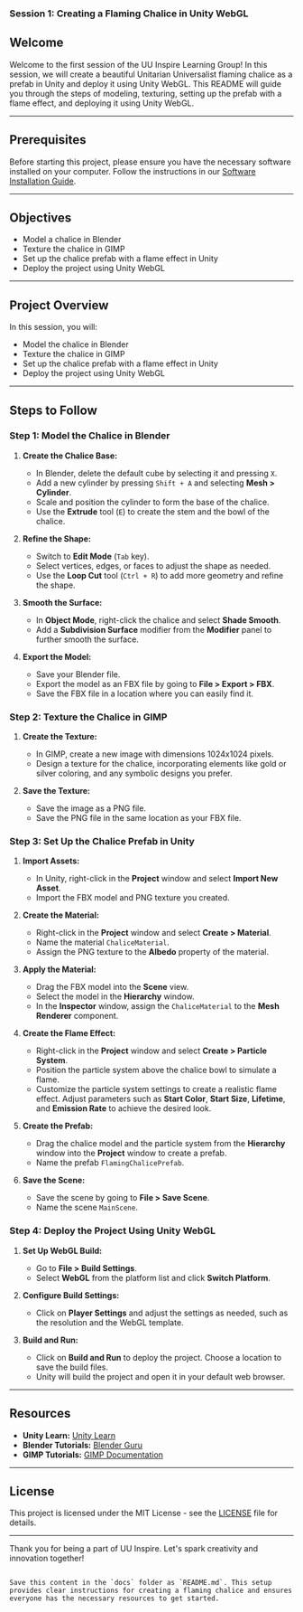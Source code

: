 ### Session 1: Creating a Flaming Chalice in Unity WebGL

## Welcome

Welcome to the first session of the UU Inspire Learning Group! In this session, we will create a beautiful Unitarian Universalist flaming chalice as a prefab in Unity and deploy it using Unity WebGL. This README will guide you through the steps of modeling, texturing, setting up the prefab with a flame effect, and deploying it using Unity WebGL.

---

## Prerequisites

Before starting this project, please ensure you have the necessary software installed on your computer. Follow the instructions in our [Software Installation Guide](PREREQUISITES.md).

---

## Objectives

- Model a chalice in Blender
- Texture the chalice in GIMP
- Set up the chalice prefab with a flame effect in Unity
- Deploy the project using Unity WebGL

---

## Project Overview

In this session, you will:
- Model the chalice in Blender
- Texture the chalice in GIMP
- Set up the chalice prefab with a flame effect in Unity
- Deploy the project using Unity WebGL

---

## Steps to Follow

### Step 1: Model the Chalice in Blender

1. **Create the Chalice Base:**
   - In Blender, delete the default cube by selecting it and pressing `X`.
   - Add a new cylinder by pressing `Shift + A` and selecting **Mesh > Cylinder**.
   - Scale and position the cylinder to form the base of the chalice.
   - Use the **Extrude** tool (`E`) to create the stem and the bowl of the chalice.

2. **Refine the Shape:**
   - Switch to **Edit Mode** (`Tab` key).
   - Select vertices, edges, or faces to adjust the shape as needed.
   - Use the **Loop Cut** tool (`Ctrl + R`) to add more geometry and refine the shape.

3. **Smooth the Surface:**
   - In **Object Mode**, right-click the chalice and select **Shade Smooth**.
   - Add a **Subdivision Surface** modifier from the **Modifier** panel to further smooth the surface.

4. **Export the Model:**
   - Save your Blender file.
   - Export the model as an FBX file by going to **File > Export > FBX**.
   - Save the FBX file in a location where you can easily find it.

### Step 2: Texture the Chalice in GIMP

1. **Create the Texture:**
   - In GIMP, create a new image with dimensions 1024x1024 pixels.
   - Design a texture for the chalice, incorporating elements like gold or silver coloring, and any symbolic designs you prefer.

2. **Save the Texture:**
   - Save the image as a PNG file.
   - Save the PNG file in the same location as your FBX file.

### Step 3: Set Up the Chalice Prefab in Unity

1. **Import Assets:**
   - In Unity, right-click in the **Project** window and select **Import New Asset**.
   - Import the FBX model and PNG texture you created.

2. **Create the Material:**
   - Right-click in the **Project** window and select **Create > Material**.
   - Name the material `ChaliceMaterial`.
   - Assign the PNG texture to the **Albedo** property of the material.

3. **Apply the Material:**
   - Drag the FBX model into the **Scene** view.
   - Select the model in the **Hierarchy** window.
   - In the **Inspector** window, assign the `ChaliceMaterial` to the **Mesh Renderer** component.

4. **Create the Flame Effect:**
   - Right-click in the **Project** window and select **Create > Particle System**.
   - Position the particle system above the chalice bowl to simulate a flame.
   - Customize the particle system settings to create a realistic flame effect. Adjust parameters such as **Start Color**, **Start Size**, **Lifetime**, and **Emission Rate** to achieve the desired look.

5. **Create the Prefab:**
   - Drag the chalice model and the particle system from the **Hierarchy** window into the **Project** window to create a prefab.
   - Name the prefab `FlamingChalicePrefab`.

6. **Save the Scene:**
   - Save the scene by going to **File > Save Scene**.
   - Name the scene `MainScene`.

### Step 4: Deploy the Project Using Unity WebGL

1. **Set Up WebGL Build:**
   - Go to **File > Build Settings**.
   - Select **WebGL** from the platform list and click **Switch Platform**.

2. **Configure Build Settings:**
   - Click on **Player Settings** and adjust the settings as needed, such as the resolution and the WebGL template.

3. **Build and Run:**
   - Click on **Build and Run** to deploy the project. Choose a location to save the build files.
   - Unity will build the project and open it in your default web browser.

---

## Resources

- **Unity Learn:** <a href="https://learn.unity.com/" target="_blank">Unity Learn</a>
- **Blender Tutorials:** <a href="https://www.blenderguru.com/" target="_blank">Blender Guru</a>
- **GIMP Tutorials:** <a href="https://www.gimp.org/tutorials/" target="_blank">GIMP Documentation</a>

---

## License

This project is licensed under the MIT License - see the [LICENSE](LICENSE) file for details.

---

Thank you for being a part of UU Inspire. Let's spark creativity and innovation together!
```

Save this content in the `docs` folder as `README.md`. This setup provides clear instructions for creating a flaming chalice and ensures everyone has the necessary resources to get started.